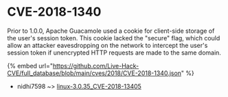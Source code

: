 # CVE-2018-1340

Prior to 1.0.0, Apache Guacamole used a cookie for client-side storage of the user's session token. This cookie lacked the "secure" flag, which could allow an attacker eavesdropping on the network to intercept the user's session token if unencrypted HTTP requests are made to the same domain.

{% embed url="https://github.com/Live-Hack-CVE/full_database/blob/main/cves/2018/CVE-2018-1340.json" %}


* nidhi7598 ~> [linux-3.0.35_CVE-2018-13405](https://zeste.alice-snow.ru/2018/database/cve-2018-1340/linux-3.0.35_cve-2018-13405-nidhi7598)